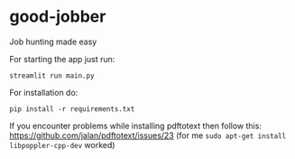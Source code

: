 # good-jobber
Job hunting made easy


For starting the app just run:
```
streamlit run main.py
```

For installation do:
```
pip install -r requirements.txt
```

If you encounter problems while installing pdftotext then follow this: https://github.com/jalan/pdftotext/issues/23
(for me `sudo apt-get install libpoppler-cpp-dev` worked)